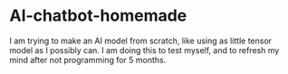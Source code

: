 # AI-chatbot-homemade
I am trying to make an AI model from scratch, like using as little tensor model as I possibly can. I am doing this to test myself, and to refresh my mind after not programming for 5 months.
